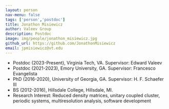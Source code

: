 ```yaml
---
layout: person
nav-menu: false
tags: ['person','postdoc']
title: Jonathon Misiewicz
author: Valeev Group
description: Postdoc
image: img/people/jonathon_misiewicz.jpg
github_url: https://github.com/JonathonMisiewicz
email: jpmisiewicz@vt.edu
---
```

- Postdoc (2023-Present), Virginia Tech, VA. Supervisor: Edward Valeev
- Postdoc (2021-2023), Emory University, GA. Supervisor: Francesco Evangelista
- PhD (2016-2020), University of Georgia, GA. Supervisor: H. F. Schaefer III
- BS (2012-2016), Hillsdale College, Hillsdale, MI.
- Research Interest: Reduced density matrices, unitary coupled cluster, periodic systems, multiresolution analysis, software development
